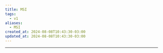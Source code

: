 ```yaml
---
title: MSI
tags:
  - v1
aliases:
  - MSI
created_at: 2024-08-08T10:43:30-03:00
updated_at: 2024-08-08T10:43:30-03:00
---
```



---

